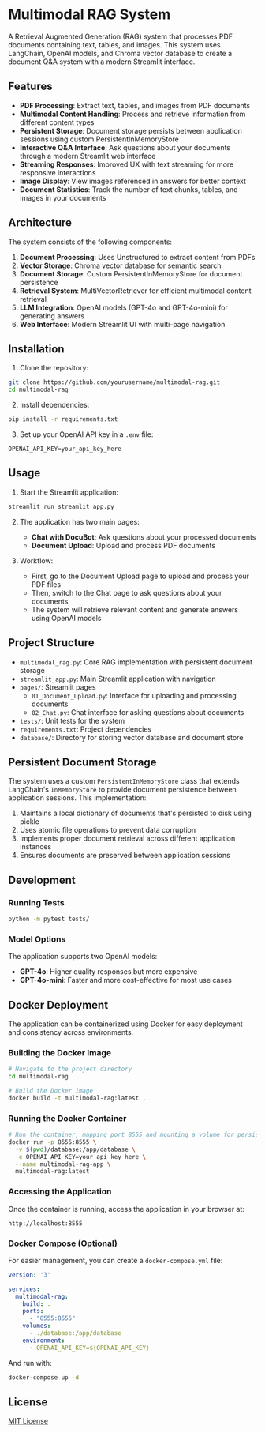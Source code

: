 # Multimodal RAG System

A Retrieval Augmented Generation (RAG) system that processes PDF documents containing text, tables, and images. This system uses LangChain, OpenAI models, and Chroma vector database to create a document Q&A system with a modern Streamlit interface.

## Features

- **PDF Processing**: Extract text, tables, and images from PDF documents
- **Multimodal Content Handling**: Process and retrieve information from different content types
- **Persistent Storage**: Document storage persists between application sessions using custom PersistentInMemoryStore
- **Interactive Q&A Interface**: Ask questions about your documents through a modern Streamlit web interface
- **Streaming Responses**: Improved UX with text streaming for more responsive interactions
- **Image Display**: View images referenced in answers for better context
- **Document Statistics**: Track the number of text chunks, tables, and images in your documents

## Architecture

The system consists of the following components:

1. **Document Processing**: Uses Unstructured to extract content from PDFs
2. **Vector Storage**: Chroma vector database for semantic search
3. **Document Storage**: Custom PersistentInMemoryStore for document persistence
4. **Retrieval System**: MultiVectorRetriever for efficient multimodal content retrieval
5. **LLM Integration**: OpenAI models (GPT-4o and GPT-4o-mini) for generating answers
6. **Web Interface**: Modern Streamlit UI with multi-page navigation

## Installation

1. Clone the repository:
```bash
git clone https://github.com/yourusername/multimodal-rag.git
cd multimodal-rag
```

2. Install dependencies:
```bash
pip install -r requirements.txt
```

3. Set up your OpenAI API key in a `.env` file:
```
OPENAI_API_KEY=your_api_key_here
```

## Usage

1. Start the Streamlit application:
```bash
streamlit run streamlit_app.py
```

2. The application has two main pages:
   - **Chat with DocuBot**: Ask questions about your processed documents
   - **Document Upload**: Upload and process PDF documents

3. Workflow:
   - First, go to the Document Upload page to upload and process your PDF files
   - Then, switch to the Chat page to ask questions about your documents
   - The system will retrieve relevant content and generate answers using OpenAI models

## Project Structure

- `multimodal_rag.py`: Core RAG implementation with persistent document storage
- `streamlit_app.py`: Main Streamlit application with navigation
- `pages/`: Streamlit pages
  - `01_Document_Upload.py`: Interface for uploading and processing documents
  - `02_Chat.py`: Chat interface for asking questions about documents
- `tests/`: Unit tests for the system
- `requirements.txt`: Project dependencies
- `database/`: Directory for storing vector database and document store

## Persistent Document Storage

The system uses a custom `PersistentInMemoryStore` class that extends LangChain's `InMemoryStore` to provide document persistence between application sessions. This implementation:

1. Maintains a local dictionary of documents that's persisted to disk using pickle
2. Uses atomic file operations to prevent data corruption
3. Implements proper document retrieval across different application instances
4. Ensures documents are preserved between application sessions

## Development

### Running Tests

```bash
python -m pytest tests/
```

### Model Options

The application supports two OpenAI models:
- **GPT-4o**: Higher quality responses but more expensive
- **GPT-4o-mini**: Faster and more cost-effective for most use cases

## Docker Deployment

The application can be containerized using Docker for easy deployment and consistency across environments.

### Building the Docker Image

```bash
# Navigate to the project directory
cd multimodal-rag

# Build the Docker image
docker build -t multimodal-rag:latest .
```

### Running the Docker Container

```bash
# Run the container, mapping port 8555 and mounting a volume for persistent storage
docker run -p 8555:8555 \
  -v $(pwd)/database:/app/database \
  -e OPENAI_API_KEY=your_api_key_here \
  --name multimodal-rag-app \
  multimodal-rag:latest
```

### Accessing the Application

Once the container is running, access the application in your browser at:
```
http://localhost:8555
```

### Docker Compose (Optional)

For easier management, you can create a `docker-compose.yml` file:

```yaml
version: '3'

services:
  multimodal-rag:
    build: .
    ports:
      - "8555:8555"
    volumes:
      - ./database:/app/database
    environment:
      - OPENAI_API_KEY=${OPENAI_API_KEY}
```

And run with:
```bash
docker-compose up -d
```

## License

[MIT License](LICENSE)
